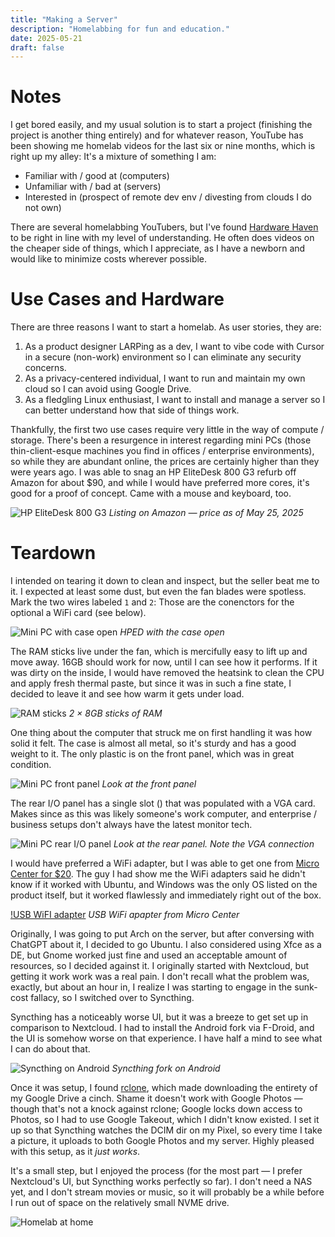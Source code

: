 ```yaml
---
title: "Making a Server"
description: "Homelabbing for fun and education."
date: 2025-05-21
draft: false
---
```

# Notes
I get bored easily, and my usual solution is to start a project (finishing the project is another thing entirely) and for whatever reason, YouTube has been showing me homelab videos for the last six or nine months, which is right up my alley: It's a mixture of something I am:
- Familiar with / good at (computers)
- Unfamiliar with / bad at (servers)
- Interested in (prospect of remote dev env / divesting from clouds I do not own)

There are several homelabbing YouTubers, but I've found [Hardware Haven](https://www.youtube.com/@HardwareHaven) to be right in line with my level of understanding. He often does videos on the cheaper side of things, which I appreciate, as I have a newborn and would like to minimize costs wherever possible.

# Use Cases and Hardware
There are three reasons I want to start a homelab. As user stories, they are:
1) As a product designer LARPing as a dev, I want to vibe code with Cursor in a secure (non-work) environment so I can eliminate any security concerns.
2) As a privacy-centered individual, I want to run and maintain my own cloud so I can avoid using Google Drive.
3) As a fledgling Linux enthusiast, I want to install and manage a server so I can better understand how that side of things work.

Thankfully, the first two use cases require very little in the way of compute / storage. There's been a resurgence in interest regarding mini PCs (those thin-client-esque machines you find in offices / enterprise environments), so while they are abundant online, the prices are certainly higher than they were years ago. I was able to snag an HP EliteDesk 800 G3 refurb off Amazon for about $90, and while I would have preferred more cores, it's good for a proof of concept. Came with a mouse and keyboard, too.

![HP EliteDesk 800 G3](/img/2025-05-25-hped-amazon.png)
*Listing on Amazon — price as of May 25, 2025*

# Teardown
I intended on tearing it down to clean and inspect, but the seller beat me to it. I expected at least some dust, but even the fan blades were spotless. Mark the two wires labeled `1` and `2`: Those are the conenctors for the optional a WiFi card (see below).

![Mini PC with case open](/img/2025-05-25-hped-open-case.jpg)
*HPED with the case open*

The RAM sticks live under the fan, which is mercifully easy to lift up and move away. 16GB should work for now, until I can see how it performs. If it was dirty on the inside, I would have removed the heatsink to clean the CPU and apply fresh thermal paste, but since it was in such a fine state, I decided to leave it and see how warm it gets under load.

![RAM sticks](/img/2025-05-25-hped-ram.jpg)
*2 × 8GB sticks of RAM*

One thing about the computer that struck me on first handling it was how solid it felt. The case is almost all metal, so it's sturdy and has a good weight to it. The only plastic is on the front panel, which was in great condition.

![Mini PC front panel](/img/2025-05-25-hped-front-panel.jpg)
*Look at the front panel*

The rear I/O panel has a single slot () that was populated with a VGA card. Makes since as this was likely someone's work computer, and enterprise / business setups don't always have the latest monitor tech.

![Mini PC rear I/O panel](/img/2025-05-25-hped-rear-panel.jpg)
*Look at the rear panel. Note the VGA connection*

I would have preferred a WiFi adapter, but I was able to get one from [Micro Center for $20](https://www.microcenter.com/product/693958/tp-link-archer-t2ub-nan-2-in-1-usb-wifi-bluetooth-nano-adapter-ac600). The guy I had show me the WiFi adapters said he didn't know if it worked with Ubuntu, and Windows was the only OS listed on the product itself, but it worked flawlessly and immediately right out of the box.

[!USB WiFI adapter](/img/2025-05-25-usb-wifi.png)
*USB WiFi apapter from Micro Center*

Originally, I was going to put Arch on the server, but after conversing with ChatGPT about it, I decided to go Ubuntu. I also considered using Xfce as a DE, but Gnome worked just fine and used an acceptable amount of resources, so I decided against it. I originally started with Nextcloud, but getting it work work was a real pain. I don't recall what the problem was, exactly, but about an hour in, I realize I was starting to engage in the sunk-cost fallacy, so I switched over to Syncthing.

Syncthing has a noticeably worse UI, but it was a breeze to get set up in comparison to Nextcloud. I had to install the Android fork via F-Droid, and the UI is somehow worse on that experience. I have half a mind to see what I can do about that. 

![Syncthing on Android](/img/2025-05-25-hped-android-syncthing.png)
*Syncthing fork on Android*

Once it was setup, I found [rclone](https://rclone.org/), which made downloading the entirety of my Google Drive a cinch. Shame it doesn't work with Google Photos — though that's not a knock against rclone; Google locks down access to Photos, so I had to use Google Takeout, which I didn't know existed. I set it up so that Syncthing watches the DCIM dir on my Pixel, so every time I take a picture, it uploads to both Google Photos and my server. Highly pleased with this setup, as it *just works*. 

It's a small step, but I enjoyed the process (for the most part — I prefer Nextcloud's UI, but Syncthing works perfectly so far). I don't need a NAS yet, and I don't stream movies or music, so it will probably be a while before I run out of space on the relatively small NVME drive.

![Homelab at home](/img/2025-05-25-homelab.jpg)

